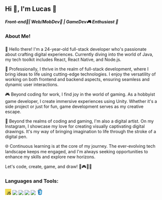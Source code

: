 ## Hi 👋, I'm  Lucas 🐧

##### Front-end🚩| Web/MobDev👥 | GameDev🎮 Enthusiast 👻
### About Me!
##### 
👋 Hello there! I'm a 24-year-old full-stack developer who's passionate about crafting digital experiences. Currently diving into the world of Java, my tech toolkit includes React, React Native, and Node.js.

🚀 Professionally, I thrive in the realm of full-stack development, where I bring ideas to life using cutting-edge technologies. I enjoy the versatility of working on both frontend and backend aspects, ensuring seamless and dynamic user interactions.

🎮 Beyond coding for work, I find joy in the world of gaming. As a hobbyist game developer, I create immersive experiences using Unity. Whether it's a side project or just for fun, game development serves as my creative escape.

🎨 Beyond the realms of coding and gaming, I'm also a digital artist. On my Instagram, I showcase my love for creating visually captivating digital drawings. It's my way of bringing imagination to life through the stroke of a digital pen.

🌐 Continuous learning is at the core of my journey. The ever-evolving tech landscape keeps me engaged, and I'm always seeking opportunities to enhance my skills and explore new horizons.

Let's code, create, game, and draw! 🚀🎮🎨✨

##### 
### Languages and Tools:
<code><img height="20" src="https://raw.githubusercontent.com/github/explore/80688e429a7d4ef2fca1e82350fe8e3517d3494d/topics/javascript/javascript.png"></code>
<code><img height="20" src="https://e7.pngegg.com/pngimages/340/226/png-clipart-purple-and-white-logo-c-computer-programming-software-development-programmer-marklogic-coder-miscellaneous-purple.png"></code>
<code><img height="20" src="https://upload.wikimedia.org/wikipedia/commons/thumb/a/a7/React-icon.svg/1280px-React-icon.svg.png"></code>
<code><img height="20" src="https://vuejs.org/images/logo.png"></code>
<code><img height="20" src="https://image.flaticon.com/icons/png/512/919/919827.png"></code>
<code><img height="20" src="https://raw.githubusercontent.com/github/explore/6c6508f34230f0ac0d49e847a326429eefbfc030/topics/css/css.png"></code>



